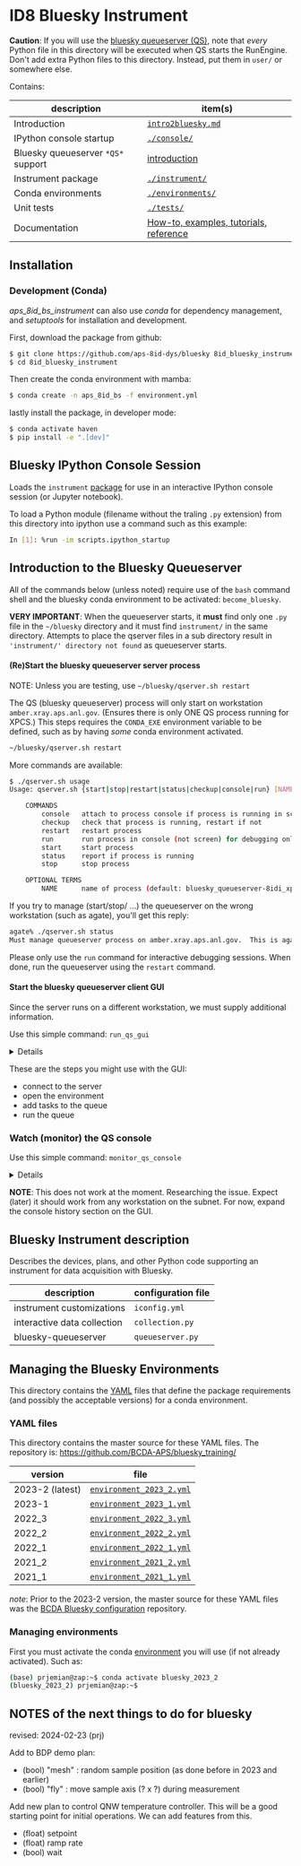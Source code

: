 # ID8 Bluesky Instrument

**Caution**:  If you will use the [bluesky queueserver (QS)](./qserver.md), note
that _every_ Python file in this directory will be executed when QS starts the
RunEngine. Don't add extra Python files to this directory.  Instead, put them in
`user/` or somewhere else.

Contains:

description | item(s)
--- | ---
Introduction | [`intro2bluesky.md`](https://bcda-aps.github.io/bluesky_training/reference/_intro2bluesky.html)
IPython console startup | [`./console/`](#bluesky-ipython-console-session)
Bluesky queueserver `*QS*` support | [introduction](#introduction-to-the-bluesky-queueserver)
Instrument package | [`./instrument/`](#bluesky-instrument-description)
Conda environments | [`./environments/`](#managing-the-bluesky-environments)
Unit tests | [`./tests/`](./tests/README.md)
Documentation | [How-to, examples, tutorials, reference](https://bcda-aps.github.io/bluesky_training)

## Installation


### Development (Conda)

*aps_8id_bs_instrument* can also use *conda* for dependency management, and
*setuptools* for installation and development.

First, download the package from github:

```bash
$ git clone https://github.com/aps-8id-dys/bluesky 8id_bluesky_instrument
$ cd 8id_bluesky_instrument
```

Then create the conda environment with mamba:

```bash
$ conda create -n aps_8id_bs -f environment.yml
```

lastly install the package, in developer mode:

```bash
$ conda activate haven
$ pip install -e ".[dev]"
```

## Bluesky IPython Console Session

Loads the `instrument` [package](https://bcda-aps.github.io/bluesky_training/instrument) for use in an interactive IPython console session (or Jupyter notebook).

To load a Python module (filename without the traling `.py` extension) from this
directory into ipython use a command such as this example:

```bash
In [1]: %run -im scripts.ipython_startup
```

## Introduction to the Bluesky Queueserver

All of the commands below (unless noted) require use of the `bash` command shell
and the bluesky conda environment to be activated: `become_bluesky`.

**VERY IMPORTANT**:  When the queueserver starts, it **must** find only one
`.py` file in the `~/bluesky` directory and it must find `instrument/` in the
same directory.  Attempts to place the qserver files in a sub directory result
in `'instrument/' directory not found` as queueserver starts.

#### (Re)Start the bluesky queueserver server process

NOTE: Unless you are testing, use `~/bluesky/qserver.sh restart`

The QS (bluesky queueserver) process will only start on workstation
`amber.xray.aps.anl.gov`.  (Ensures there is only ONE QS process running
for XPCS.)  This steps requires the `CONDA_EXE` environment variable to be
defined, such as by having *some* conda environment activated.

```bash
~/bluesky/qserver.sh restart
```

More commands are available:

```bash
$ ./qserver.sh usage
Usage: qserver.sh {start|stop|restart|status|checkup|console|run} [NAME]

    COMMANDS
        console   attach to process console if process is running in screen
        checkup   check that process is running, restart if not
        restart   restart process
        run       run process in console (not screen) for debugging only
        start     start process
        status    report if process is running
        stop      stop process

    OPTIONAL TERMS
        NAME      name of process (default: bluesky_queueserver-8idi_xpcs)
```

If you try to manage (start/stop/ ...) the queueserver on the wrong workstation
(such as agate), you'll get this reply:

```bash
agate% ./qserver.sh status
Must manage queueserver process on amber.xray.aps.anl.gov.  This is agate.xray.aps.anl.gov.
```

Please only use the `run` command for interactive debugging sessions.  When done,
run the queueserver using the `restart` command.

#### Start the bluesky queueserver client GUI

Since the server runs on a different workstation, we must supply additional
information.

Use this simple command: `run_qs_gui`

<details>

Actually, it's a bash shell alias command for this much longer command:

```bash
queue-monitor \
    --zmq-control-addr "tcp://${QS_HOST}:60615" \
    --zmq-info-addr "tcp://${QS_HOST}:60625" &
```

</details>

These are the steps you might use with the GUI:

- connect to the server
- open the environment
- add tasks to the queue
- run the queue

### Watch (monitor) the QS console

Use this simple command: `monitor_qs_console`

<details>

Actually, it's a bash shell alias command for this much longer command:

```bash
qserver-console  --zmq-info-addr "tcp://${QS_HOST}:60625"
```

</details>

**NOTE**: This does not work at the moment.  Researching the issue.  Expect
(later) it should work from any workstation on the subnet.  For now, expand the
console history section on the GUI.


## Bluesky Instrument description

Describes the devices, plans, and other Python code supporting an instrument for data acquisition with Bluesky.

description | configuration file
--- | ---
instrument customizations | `iconfig.yml`
interactive data collection | `collection.py`
bluesky-queueserver | `queueserver.py`



## Managing the Bluesky Environments

This directory contains the [YAML](https://yaml.org) files that define the
package requirements (and possibly the acceptable versions) for a conda
environment.

### YAML files

This directory contains the master source for these YAML files.
The repository is: https://github.com/BCDA-APS/bluesky_training/

version | file
--- | ---
2023-2 (latest) | [`environment_2023_2.yml`](./environment_2023_2.yml)
2023-1 | [`environment_2023_1.yml`](./environment_2023_1.yml)
2022_3 | [`environment_2022_3.yml`](./environment_2022_3.yml)
2022_2 | [`environment_2022_2.yml`](./environment_2022_2.yml)
2022_1 | [`environment_2022_1.yml`](./environment_2022_1.yml)
2021_2 | [`environment_2021_2.yml`](./environment_2021_2.yml)
2021_1 | [`environment_2021_1.yml`](./environment_2021_1.yml)

_note_: Prior to the 2023-2 version, the master source for these YAML files was the
[BCDA Bluesky
configuration](https://github.com/BCDA-APS/use_bluesky/tree/main/install)
repository.

### Managing environments

First you must activate the conda
[environment](https://bcda-aps.github.io/bluesky_training/reference/_conda_environment.html)
you will use (if not already activated). Such as:

```bash
(base) prjemian@zap:~$ conda activate bluesky_2023_2
(bluesky_2023_2) prjemian@zap:~$
```

## NOTES of the next things to do for bluesky

revised: 2024-02-23 (prj)

Add to BDP demo plan:

- (bool) "mesh" : random sample position (as done before in 2023 and earlier)
- (bool) "fly" : move sample axis (? x ?) during measurement

Add new plan to control QNW temperature controller.  This will be a good starting point for initial operations.  We can add features from this.

- (float) setpoint
- (float) ramp rate
- (bool) wait
